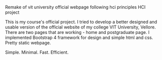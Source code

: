 Remake of vit university official webpage following hci principles
HCI project

This is my course's official project. I tried to develop a better designed and usable version of the official website of my college VIT University, Vellore. 
There are two pages that are working - home and postgraduate page.
I implemented Bootstrap 4 framework for design and simple html and css. Pretty static webpage.

Simple. Minimal. Fast. Efficient.
